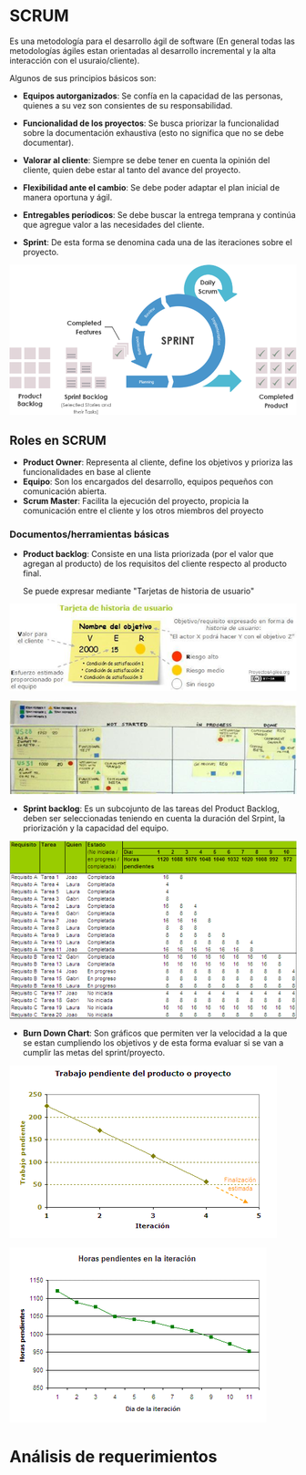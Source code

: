 # SCRUM

Es una metodología para el desarrollo ágil de software (En general todas las metodologías ágiles estan orientadas al desarrollo incremental y la alta interacción con el usuraio/cliente).

Algunos de sus principios básicos son:
* **Equipos autorganizados**: Se confía en la capacidad de las personas, quienes a su vez son consientes de su responsabilidad.
* **Funcionalidad de los proyectos**: Se busca priorizar la funcionalidad sobre la documentación exhaustiva (esto no significa que no se debe documentar).
* **Valorar al cliente**: Siempre se debe tener en cuenta la opinión del cliente, quien debe estar al tanto del avance del proyecto.
* **Flexibilidad ante el cambio**: Se debe poder adaptar el plan inicial de manera oportuna y ágil.
* **Entregables períodicos**: Se debe buscar la entrega temprana y continúa que agregue valor a las necesidades del cliente.

* **Sprint**: De esta forma se denomina cada una de las iteraciones sobre el proyecto.

![Sprint](https://github.com/daniels13ca/Ing_Software/blob/master/images/Sprint.png "Sprint")

## Roles en SCRUM

* **Product Owner**: Representa al cliente, define los objetivos y prioriza las funcionalidades en base al cliente
* **Equipo**: Son los encargados del desarrollo, equipos pequeños con comunicación abierta.
* **Scrum Master**: Facilita la ejecución del proyecto, propicia la comunicación entre el cliente y los otros miembros del proyecto

### Documentos/herramientas básicas

* **Product backlog**: Consiste en una lista priorizada (por el valor que agregan al producto) de los requisitos del cliente respecto al producto final.

  Se puede expresar mediante "Tarjetas de historia de usuario"

![Tarjeta de historia de usuario](https://github.com/daniels13ca/Ing_Software/blob/master/images/Tarjeta_historia.jpg "Tarjeta de historia de usuario")

![Tablero de tareas](https://github.com/daniels13ca/Ing_Software/blob/master/images/scrum-taskboard-seccion.jpg "Tablero de tareas")

* **Sprint backlog**: Es un subcojunto de las tareas del Product Backlog, deben ser seleccionadas teniendo en cuenta la duración del Srpint, la priorización y la capacidad del equipo.

![Sprint backlog](https://github.com/daniels13ca/Ing_Software/blob/master/images/Sprint_backlog.gif "Sprint backlog")

* **Burn Down Chart**: Son gráficos que permiten ver la velocidad a la que se estan cumpliendo los objetivos y de esta forma evaluar si se van a cumplir las metas del sprint/proyecto.

![Burn Down Chart 1](https://github.com/daniels13ca/Ing_Software/blob/master/images/burndown1.gif "Burn Down Chart 1")

![Burn Down Chart 2](https://github.com/daniels13ca/Ing_Software/blob/master/images/burndown2.gif "Burn Down Chart 2")

# Análisis de requerimientos



